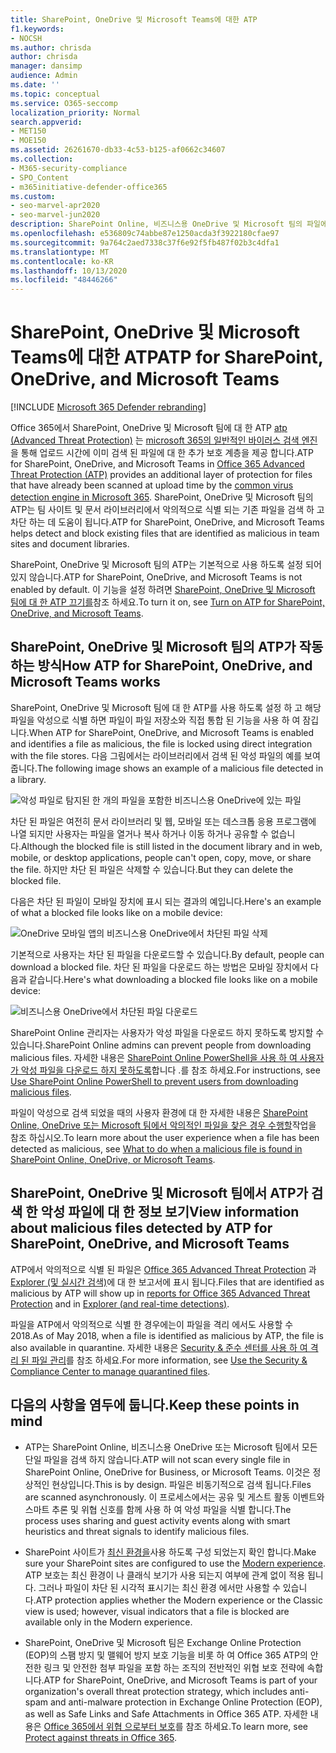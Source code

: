 ```yaml
---
title: SharePoint, OneDrive 및 Microsoft Teams에 대한 ATP
f1.keywords:
- NOCSH
ms.author: chrisda
author: chrisda
manager: dansimp
audience: Admin
ms.date: ''
ms.topic: conceptual
ms.service: O365-seccomp
localization_priority: Normal
search.appverid:
- MET150
- MOE150
ms.assetid: 26261670-db33-4c53-b125-af0662c34607
ms.collection:
- M365-security-compliance
- SPO_Content
- m365initiative-defender-office365
ms.custom:
- seo-marvel-apr2020
- seo-marvel-jun2020
description: SharePoint Online, 비즈니스용 OneDrive 및 Microsoft 팀의 파일에 대 한 Office 365 Advanced Threat Protection에 대해 알아봅니다.
ms.openlocfilehash: e536809c74abbe87e1250acda3f3922180cfae97
ms.sourcegitcommit: 9a764c2aed7338c37f6e92f5fb487f02b3c4dfa1
ms.translationtype: MT
ms.contentlocale: ko-KR
ms.lasthandoff: 10/13/2020
ms.locfileid: "48446266"
---
```

# <a name="atp-for-sharepoint-onedrive-and-microsoft-teams"></a><span data-ttu-id="8d959-103">SharePoint, OneDrive 및 Microsoft Teams에 대한 ATP</span><span class="sxs-lookup"><span data-stu-id="8d959-103">ATP for SharePoint, OneDrive, and Microsoft Teams</span></span>

[!INCLUDE [Microsoft 365 Defender rebranding](../includes/microsoft-defender-for-office.md)]

<span data-ttu-id="8d959-104">Office 365에서 SharePoint, OneDrive 및 Microsoft 팀에 대 한 ATP [atp (Advanced Threat Protection)](office-365-atp.md) 는 [microsoft 365의 일반적인 바이러스 검색 엔진](virus-detection-in-spo.md)을 통해 업로드 시간에 이미 검색 된 파일에 대 한 추가 보호 계층을 제공 합니다.</span><span class="sxs-lookup"><span data-stu-id="8d959-104">ATP for SharePoint, OneDrive, and Microsoft Teams in [Office 365 Advanced Threat Protection (ATP)](office-365-atp.md) provides an additional layer of protection for files that have already been scanned at upload time by the [common virus detection engine in Microsoft 365](virus-detection-in-spo.md).</span></span> <span data-ttu-id="8d959-105">SharePoint, OneDrive 및 Microsoft 팀의 ATP는 팀 사이트 및 문서 라이브러리에서 악의적으로 식별 되는 기존 파일을 검색 하 고 차단 하는 데 도움이 됩니다.</span><span class="sxs-lookup"><span data-stu-id="8d959-105">ATP for SharePoint, OneDrive, and Microsoft Teams helps detect and block existing files that are identified as malicious in team sites and document libraries.</span></span>

<span data-ttu-id="8d959-106">SharePoint, OneDrive 및 Microsoft 팀의 ATP는 기본적으로 사용 하도록 설정 되어 있지 않습니다.</span><span class="sxs-lookup"><span data-stu-id="8d959-106">ATP for SharePoint, OneDrive, and Microsoft Teams is not enabled by default.</span></span> <span data-ttu-id="8d959-107">이 기능을 설정 하려면 [SharePoint, OneDrive 및 Microsoft 팀에 대 한 ATP 끄기를](turn-on-atp-for-spo-odb-and-teams.md)참조 하세요.</span><span class="sxs-lookup"><span data-stu-id="8d959-107">To turn it on, see [Turn on ATP for SharePoint, OneDrive, and Microsoft Teams](turn-on-atp-for-spo-odb-and-teams.md).</span></span>

## <a name="how-atp-for-sharepoint-onedrive-and-microsoft-teams-works"></a><span data-ttu-id="8d959-108">SharePoint, OneDrive 및 Microsoft 팀의 ATP가 작동 하는 방식</span><span class="sxs-lookup"><span data-stu-id="8d959-108">How ATP for SharePoint, OneDrive, and Microsoft Teams works</span></span>

<span data-ttu-id="8d959-109">SharePoint, OneDrive 및 Microsoft 팀에 대 한 ATP를 사용 하도록 설정 하 고 해당 파일을 악성으로 식별 하면 파일이 파일 저장소와 직접 통합 된 기능을 사용 하 여 잠깁니다.</span><span class="sxs-lookup"><span data-stu-id="8d959-109">When ATP for SharePoint, OneDrive, and Microsoft Teams is enabled and identifies a file as malicious, the file is locked using direct integration with the file stores.</span></span> <span data-ttu-id="8d959-110">다음 그림에서는 라이브러리에서 검색 된 악성 파일의 예를 보여 줍니다.</span><span class="sxs-lookup"><span data-stu-id="8d959-110">The following image shows an example of a malicious file detected in a library.</span></span>

![악성 파일로 탐지된 한 개의 파일을 포함한 비즈니스용 OneDrive에 있는 파일](../../media/2bba71cc-7ad1-4799-8b9d-d56f923db3a7.png)

<span data-ttu-id="8d959-112">차단 된 파일은 여전히 문서 라이브러리 및 웹, 모바일 또는 데스크톱 응용 프로그램에 나열 되지만 사용자는 파일을 열거나 복사 하거나 이동 하거나 공유할 수 없습니다.</span><span class="sxs-lookup"><span data-stu-id="8d959-112">Although the blocked file is still listed in the document library and in web, mobile, or desktop applications, people can't open, copy, move, or share the file.</span></span> <span data-ttu-id="8d959-113">하지만 차단 된 파일은 삭제할 수 있습니다.</span><span class="sxs-lookup"><span data-stu-id="8d959-113">But they can delete the blocked file.</span></span>

<span data-ttu-id="8d959-114">다음은 차단 된 파일이 모바일 장치에 표시 되는 결과의 예입니다.</span><span class="sxs-lookup"><span data-stu-id="8d959-114">Here's an example of what a blocked file looks like on a mobile device:</span></span>

![OneDrive 모바일 앱의 비즈니스용 OneDrive에서 차단된 파일 삭제](../../media/cb1c1705-fd0a-45b8-9a26-c22503011d54.png)

<span data-ttu-id="8d959-116">기본적으로 사용자는 차단 된 파일을 다운로드할 수 있습니다.</span><span class="sxs-lookup"><span data-stu-id="8d959-116">By default, people can download a blocked file.</span></span> <span data-ttu-id="8d959-117">차단 된 파일을 다운로드 하는 방법은 모바일 장치에서 다음과 같습니다.</span><span class="sxs-lookup"><span data-stu-id="8d959-117">Here's what downloading a blocked file looks like on a mobile device:</span></span>

![비즈니스용 OneDrive에서 차단된 파일 다운로드](../../media/be288a82-bdd8-4371-93d8-1783db3b61bc.png)

<span data-ttu-id="8d959-119">SharePoint Online 관리자는 사용자가 악성 파일을 다운로드 하지 못하도록 방지할 수 있습니다.</span><span class="sxs-lookup"><span data-stu-id="8d959-119">SharePoint Online admins can prevent people from downloading malicious files.</span></span> <span data-ttu-id="8d959-120">자세한 내용은 [SharePoint Online PowerShell을 사용 하 여 사용자가 악성 파일을 다운로드 하지 못하도록](turn-on-atp-for-spo-odb-and-teams.md#step-2-recommended-use-sharepoint-online-powershell-to-prevent-users-from-downloading-malicious-files)합니다 .를 참조 하세요.</span><span class="sxs-lookup"><span data-stu-id="8d959-120">For instructions, see [Use SharePoint Online PowerShell to prevent users from downloading malicious files](turn-on-atp-for-spo-odb-and-teams.md#step-2-recommended-use-sharepoint-online-powershell-to-prevent-users-from-downloading-malicious-files).</span></span>

<span data-ttu-id="8d959-121">파일이 악성으로 검색 되었을 때의 사용자 환경에 대 한 자세한 내용은 [SharePoint Online, OneDrive 또는 Microsoft 팀에서 악의적인 파일을 찾은 경우 수행할](https://support.microsoft.com/office/01e902ad-a903-4e0f-b093-1e1ac0c37ad2)작업을 참조 하십시오.</span><span class="sxs-lookup"><span data-stu-id="8d959-121">To learn more about the user experience when a file has been detected as malicious, see [What to do when a malicious file is found in SharePoint Online, OneDrive, or Microsoft Teams](https://support.microsoft.com/office/01e902ad-a903-4e0f-b093-1e1ac0c37ad2).</span></span>

## <a name="view-information-about-malicious-files-detected-by-atp-for-sharepoint-onedrive-and-microsoft-teams"></a><span data-ttu-id="8d959-122">SharePoint, OneDrive 및 Microsoft 팀에서 ATP가 검색 한 악성 파일에 대 한 정보 보기</span><span class="sxs-lookup"><span data-stu-id="8d959-122">View information about malicious files detected by ATP for SharePoint, OneDrive, and Microsoft Teams</span></span>

<span data-ttu-id="8d959-123">ATP에서 악의적으로 식별 된 파일은 [Office 365 Advanced Threat Protection](view-reports-for-atp.md) 과 [Explorer (및 실시간 검색)](threat-explorer.md)에 대 한 보고서에 표시 됩니다.</span><span class="sxs-lookup"><span data-stu-id="8d959-123">Files that are identified as malicious by ATP will show up in [reports for Office 365 Advanced Threat Protection](view-reports-for-atp.md) and in [Explorer (and real-time detections)](threat-explorer.md).</span></span>

<span data-ttu-id="8d959-124">파일을 ATP에서 악의적으로 식별 한 경우에는이 파일을 격리 에서도 사용할 수 2018.</span><span class="sxs-lookup"><span data-stu-id="8d959-124">As of May 2018, when a file is identified as malicious by ATP, the file is also available in quarantine.</span></span> <span data-ttu-id="8d959-125">자세한 내용은 [Security & 준수 센터를 사용 하 여 격리 된 파일 관리](manage-quarantined-messages-and-files.md#atp-only-use-the-security--compliance-center-to-manage-quarantined-files)를 참조 하세요.</span><span class="sxs-lookup"><span data-stu-id="8d959-125">For more information, see [Use the Security & Compliance Center to manage quarantined files](manage-quarantined-messages-and-files.md#atp-only-use-the-security--compliance-center-to-manage-quarantined-files).</span></span>

## <a name="keep-these-points-in-mind"></a><span data-ttu-id="8d959-126">다음의 사항을 염두에 둡니다.</span><span class="sxs-lookup"><span data-stu-id="8d959-126">Keep these points in mind</span></span>

- <span data-ttu-id="8d959-127">ATP는 SharePoint Online, 비즈니스용 OneDrive 또는 Microsoft 팀에서 모든 단일 파일을 검색 하지 않습니다.</span><span class="sxs-lookup"><span data-stu-id="8d959-127">ATP will not scan every single file in SharePoint Online, OneDrive for Business, or Microsoft Teams.</span></span> <span data-ttu-id="8d959-128">이것은 정상적인 현상입니다.</span><span class="sxs-lookup"><span data-stu-id="8d959-128">This is by design.</span></span> <span data-ttu-id="8d959-129">파일은 비동기적으로 검색 됩니다.</span><span class="sxs-lookup"><span data-stu-id="8d959-129">Files are scanned asynchronously.</span></span> <span data-ttu-id="8d959-130">이 프로세스에서는 공유 및 게스트 활동 이벤트와 스마트 추론 및 위협 신호를 함께 사용 하 여 악성 파일을 식별 합니다.</span><span class="sxs-lookup"><span data-stu-id="8d959-130">The process uses sharing and guest activity events along with smart heuristics and threat signals to identify malicious files.</span></span>

- <span data-ttu-id="8d959-131">SharePoint 사이트가 [최신 환경을](https://docs.microsoft.com/sharepoint/guide-to-sharepoint-modern-experience)사용 하도록 구성 되었는지 확인 합니다.</span><span class="sxs-lookup"><span data-stu-id="8d959-131">Make sure your SharePoint sites are configured to use the [Modern experience](https://docs.microsoft.com/sharepoint/guide-to-sharepoint-modern-experience).</span></span> <span data-ttu-id="8d959-132">ATP 보호는 최신 환경이 나 클래식 보기가 사용 되는지 여부에 관계 없이 적용 됩니다. 그러나 파일이 차단 된 시각적 표시기는 최신 환경 에서만 사용할 수 있습니다.</span><span class="sxs-lookup"><span data-stu-id="8d959-132">ATP protection applies whether the Modern experience or the Classic view is used; however, visual indicators that a file is blocked are available only in the Modern experience.</span></span>

- <span data-ttu-id="8d959-133">SharePoint, OneDrive 및 Microsoft 팀은 Exchange Online Protection (EOP)의 스팸 방지 및 맬웨어 방지 보호 기능을 비롯 하 여 Office 365 ATP의 안전한 링크 및 안전한 첨부 파일을 포함 하는 조직의 전반적인 위협 보호 전략에 속합니다.</span><span class="sxs-lookup"><span data-stu-id="8d959-133">ATP for SharePoint, OneDrive, and Microsoft Teams is part of your organization's overall threat protection strategy, which includes anti-spam and anti-malware protection in Exchange Online Protection (EOP), as well as Safe Links and Safe Attachments in Office 365 ATP.</span></span> <span data-ttu-id="8d959-134">자세한 내용은 [Office 365에서 위협 으로부터 보호](protect-against-threats.md)를 참조 하세요.</span><span class="sxs-lookup"><span data-stu-id="8d959-134">To learn more, see [Protect against threats in Office 365](protect-against-threats.md).</span></span>
